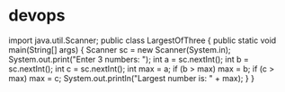 # devops
import java.util.Scanner;
public class LargestOfThree {
    public static void main(String[] args) {
        Scanner sc = new Scanner(System.in);
        System.out.print("Enter 3 numbers: ");
        int a = sc.nextInt();
        int b = sc.nextInt();
        int c = sc.nextInt();
        int max = a;
        if (b > max) max = b;
        if (c > max) max = c;
        System.out.println("Largest number is: " + max);
    }
}

